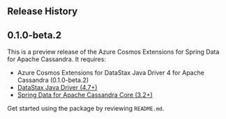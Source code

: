 ## Release History

## 0.1.0-beta.2

This is a preview release of the Azure Cosmos Extensions for Spring Data for Apache Cassandra. It requires:

- Azure Cosmos Extensions for DataStax Java Driver 4 for Apache Cassandra (0.1.0-beta.2)
- [DataStax Java Driver (4.7+)](http://docs.datastax.com/en/developer/java-driver/latest/)
- [Spring Data for Apache Cassandra Core (3.2+)](https://spring.io/projects/spring-data-cassandra)
  
Get started using the package by reviewing `README.md`.